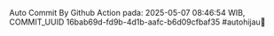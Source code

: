 Auto Commit By Github Action pada: 2025-05-07 08:46:54 WIB, COMMIT_UUID 16bab69d-fd9b-4d1b-aafc-b6d09cfbaf35 #autohijau🗿
